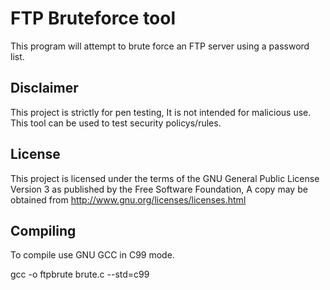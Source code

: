 FTP Bruteforce tool
===================

This program will attempt to brute force an FTP server using a password list.

Disclaimer
----------

This project is strictly for pen testing, It is not intended for malicious use.
This tool can be used to test security policys/rules.

License
-------

This project is licensed under the terms of the GNU General Public License
Version 3 as published by the Free Software Foundation, A copy may be obtained
from http://www.gnu.org/licenses/licenses.html

Compiling
---------

To compile use GNU GCC in C99 mode.

gcc -o ftpbrute brute.c --std=c99
